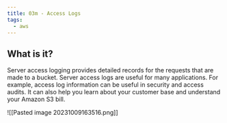 ```yaml
---
title: 03m - Access Logs
tags:
  - aws
---
```

## What is it?

Server access logging provides detailed records for the requests that are made to a bucket. Server access logs are useful for many applications. For example, access log information can be useful in security and access audits. It can also help you learn about your customer base and understand your Amazon S3 bill.

![[Pasted image 20231009163516.png]]